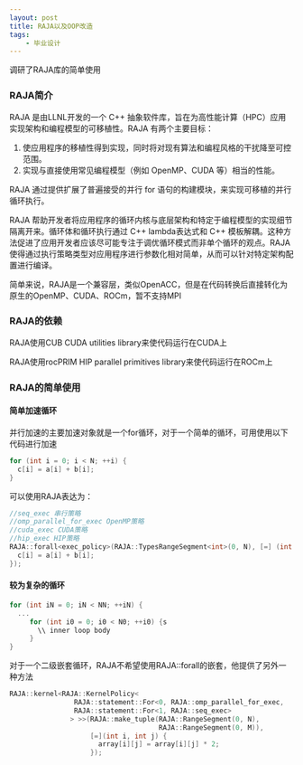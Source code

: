 ```yaml
---
layout: post
title: RAJA以及OOP改造
tags: 
    - 毕业设计
---
```


调研了RAJA库的简单使用

### RAJA简介

RAJA 是由LLNL开发的一个 C++ 抽象软件库，旨在为高性能计算（HPC）应用实现架构和编程模型的可移植性。RAJA 有两个主要目标：

1. 使应用程序的移植性得到实现，同时将对现有算法和编程风格的干扰降至可控范围。
2. 实现与直接使用常见编程模型（例如 OpenMP、CUDA 等）相当的性能。

RAJA 通过提供扩展了普遍接受的并行 for 语句的构建模块，来实现可移植的并行循环执行。

RAJA 帮助开发者将应用程序的循环内核与底层架构和特定于编程模型的实现细节隔离开来。循环体和循环执行通过 C++ lambda表达式和 C++ 模板解耦。这种方法促进了应用开发者应该尽可能专注于调优循环模式而非单个循环的观点。RAJA 使得通过执行策略类型对应用程序进行参数化相对简单，从而可以针对特定架构配置进行编译。

简单来说，RAJA是一个兼容层，类似OpenACC，但是在代码转换后直接转化为原生的OpenMP、CUDA、ROCm，暂不支持MPI

### RAJA的依赖

RAJA使用CUB CUDA utilities library来使代码运行在CUDA上

RAJA使用rocPRIM HIP parallel primitives library来使代码运行在ROCm上

### RAJA的简单使用

#### 简单加速循环

并行加速的主要加速对象就是一个for循环，对于一个简单的循环，可用使用以下代码进行加速

````c++
for (int i = 0; i < N; ++i) {
  c[i] = a[i] + b[i];
}
````

可以使用RAJA表达为：

````c++
//seq_exec 串行策略
//omp_parallel_for_exec OpenMP策略
//cuda_exec CUDA策略
//hip_exec HIP策略
RAJA::forall<exec_policy>(RAJA::TypesRangeSegment<int>(0, N), [=] (int i) {
  c[i] = a[i] + b[i];
});
````


#### 较为复杂的循环


````c++
for (int iN = 0; iN < NN; ++iN) {
  ...
     for (int i0 = 0; i0 < N0; ++i0) {s
       \\ inner loop body
     }
}
````

对于一个二级嵌套循环，RAJA不希望使用RAJA::forall的嵌套，他提供了另外一种方法

````c++
RAJA::kernel<RAJA::KernelPolicy<
                RAJA::statement::For<0, RAJA::omp_parallel_for_exec,   // 外循环使用 OpenMP 并行
                RAJA::statement::For<1, RAJA::seq_exec>                // 内循环使用串行执行
               > >>(RAJA::make_tuple(RAJA::RangeSegment(0, N),
                                     RAJA::RangeSegment(0, M)),
                    [=](int i, int j) {
                      array[i][j] = array[i][j] * 2;
                    });
````